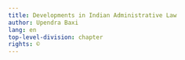```yaml
---
title: Developments in Indian Administrative Law
author: Upendra Baxi
lang: en
top-level-division: chapter
rights: © 
---
```

